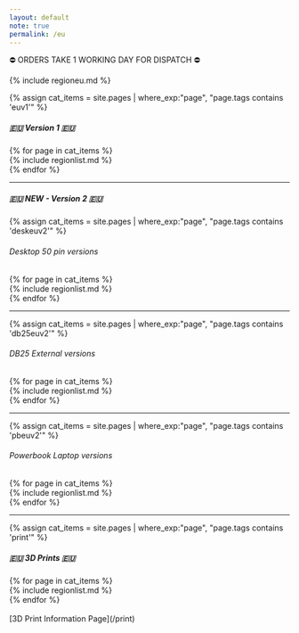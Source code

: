 ```yaml
---
layout: default
note: true
permalink: /eu
---
```

&#9940; ORDERS TAKE 1 WORKING DAY FOR DISPATCH &#9940;

{% include regioneu.md %}

{% assign cat_items = site.pages |  where_exp:"page", "page.tags contains 'euv1'" %}
##### 🇪🇺 Version 1 🇪🇺

<div class="container">
<div class="row">
	{% for page in cat_items %}
<div class="col-md-6" markdown="1">
{% include regionlist.md %}
</div>
	  {% endfor %}
</div>
</div>
<hr>

##### 🇪🇺 NEW - Version 2 🇪🇺
{% assign cat_items = site.pages |  where_exp:"page", "page.tags contains 'deskeuv2'" %}
###### Desktop 50 pin versions
<div class="container">
<div class="row">
	{% for page in cat_items %}
<div class="col-md-6" markdown="1">
{% include regionlist.md %}
</div>
	  {% endfor %}
</div>
</div>
<hr>
{% assign cat_items = site.pages |  where_exp:"page", "page.tags contains 'db25euv2'" %}

###### DB25 External versions
<div class="container">
<div class="row">
	{% for page in cat_items %}
<div class="col-md-6" markdown="1">
{% include regionlist.md %}
</div>
	  {% endfor %}
</div>
</div>
<hr>
{% assign cat_items = site.pages |  where_exp:"page", "page.tags contains 'pbeuv2'" %}

###### Powerbook Laptop versions
<div class="container">
<div class="row">
	{% for page in cat_items %}
<div class="col-md-6" markdown="1">
{% include regionlist.md %}
</div>
	  {% endfor %}
</div>
</div>
<hr>

{% assign cat_items = site.pages |  where_exp:"page", "page.tags contains 'print'" %}
##### 🇪🇺 3D Prints 🇪🇺
<div class="container">
<div class="row">
	{% for page in cat_items %}
<div class="col-md-6" markdown="1">
{% include regionlist.md %}
</div>
	  {% endfor %}
</div>
</div>
<br>
[3D Print Information Page](/print)